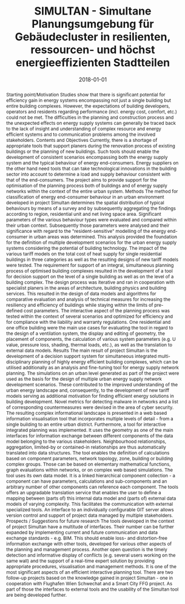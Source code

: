 ---
abstract: Starting point/Motivation Studies show that there is significant potential
  for efficiency gain in energy systems encompassing not just a single building but
  entire building complexes. However, the expectations of building developers, operators
  and residents regarding performance (incl. energy cost, comfort, etc.) could not
  be met. The difficulties in the planning and construction process and the unexpected
  effects on energy supply systems can generally be traced back to the lack of insight
  and understanding of complex resource and energy efficient systems and to communication
  problems among the involved stakeholders. Contents and Objectives Currently, there
  is a shortage of appropriate tools that support planers during the renovation process
  of existing buildings or the planning of new buildings. Such tools should enable
  the development of consistent scenarios encompassing both the energy supply system
  and the typical behaviour of energy end-consumers. Energy suppliers on the other
  hand need tools that can take technological innovations in the building sector into
  account to determine a load and supply behaviour consistent with that of the end-consumers.
  The project aims to provide support for the optimisation of the planning process
  both of buildings and of energy supply networks within the context of the entire
  urban system. Methods The method for classification of energy end-consumer behaviour
  in an urban environment developed in project Simultan determines the spatial distribution
  of typical behaviours by means of a survey and by subsequently aggregating the findings
  according to region, residential unit and net living space area. Significant parameters
  of the various behaviour types were evaluated and compared within their urban context.
  Subsequently those parameters were analysed and their significance with regard to
  the "resident-sensitive" modelling of the energy end-consumer in urban areas was
  determined. This analysis provided the foundation for the definition of multiple
  development scenarios for the urban energy supply systems considering the potential
  of building technology. The impact of the various tariff models on the total cost
  of heat supply for single residential buildings in three categories as well as the
  resulting designs of new tariff models were tested. The requirement for support
  of an integral, simultaneous planning process of optimised building complexes resulted
  in the development of a tool for decision support on the level of a single building
  as well as on the level of a building complex. The design process was iterative
  and ran in cooperation with specialist planers in the areas of architecture, building
  physics and building services. This resulted in the design of data models and algorithms
  for comparative evaluation and analysis of technical measures for increasing the
  resiliency and efficiency of buildings while staying within the limits of pre-defined
  cost parameters. The interactive aspect of the planning process was tested within
  the context of several scenarios and optimized for efficiency and for compliance
  with the liability and warranty regulations.  One residential and one office building
  were the main use cases for evaluating the tool in regard to the design of a ventilation
  system, the display and editing of geometry, the placement of components, the calculation
  of various system parameters (e.g. U value, pressure loss, shading, thermal loads,
  etc.), as well as the translation to external data models. Results The main result
  of project Simultan is the development of a decision support system for simultaneous
  integrated multi-disciplinary planning of highly energy efficient building complexes,
  which can be utilised additionally as an analysis and fine-tuning tool for energy
  supply network planning. The simulations on an urban level generated as part of
  the project were used as the basis for the design of multiple urban energy supply
  network development scenarios. These contributed to the improved understanding of
  the urban energy landscape and, consequently, to the development of new tariff models
  serving as additional motivation for finding efficient energy solutions in building
  development. Novel metrics for detecting malware in networks and a list of corresponding
  countermeasures were devised in the area of cyber security. The resulting complex
  informational landscape is presented in a web based information visualisation tool
  that incorporates multiple levels of detail - from a single building to an entire
  urban district. Furthermore, a tool for interactive integrated planning was implemented.
  It uses the geometry as one of the main interfaces for information exchange between
  different components of the data model belonging to the various stakeholders. Neighbourhood
  relationships, aggregation, limited-by or contained-in relationships are thus automatically
  translated into data structures. The tool enables the definition of calculations
  based on component parameters, network topology, zone, building or building complex
  groups. Those can be based on elementary mathematical functions, graph evaluations
  within networks, or on complex web based simulations. The tool uses its own data
  model. It is a linked hierarchical component collection - a component can have parameters,
  calculations and sub-components and an arbitrary number of other components can
  reference each component. The tools offers an upgradable translation service that
  enables the user to define a mapping between (parts of) this internal data model
  and (parts of) external data models of varying complexity. This facilitates the
  communication with external specialized tools. An interface to an individually configurable
  GIT server allows version control and support of project data managed by multiple
  stakeholders. Prospects / Suggestions for future research The tools developed in
  the context of project Simultan have a multitude of interfaces. Their number can
  be further expanded by implementing current and future communication and data exchange
  standards - e.g. BIM. This should enable loss- and distortion-free information exchange
  with other tools, developed for various other aspects of the planning and management
  process. Another open question is the timely detection and informative display of
  conflicts (e.g. several users working on the same wall) and the support of a real-time
  expert solution by providing appropriate procedures, visualisation and management
  methods. It is one of the most significant aspects of an efficient interactive planning
  tool.  There are two follow-up projects based on the knowledge gained in project
  Simultan - one in cooperation with Flughafen Wien Schwechat and a Smart City FFG
  project. As part of those the interfaces to external tools and the usability of
  the Simultan tool are being developed further.
authors:
- Thomas Bednar
- Dominik Bothe
- Julia Forster
- Sara Fritz
- Matthias Gladt
- Christoph Handler
- Nadine Haufe
- Martin Hollaus
- Thomas Kaufmann
- Stefan Jambrich
- Lukas Kranzl
- Galina Paskaleva
- Nikolaus Rab
- Johannes M. Schleicher
- Klemens Schlögl
- Helmut Schöberl
- Christian Steininger
- Sabine Wolny
- Manuel Ziegler
date: '2018-01-01'
featured: false
links:
- name: Publik
  url: https://publik.tuwien.ac.at/showentry.php?ID=274755&lang=1
publication_types:
- '4'
publishDate: '2018-01-01'
title: SIMULTAN - Simultane Planungsumgebung für Gebäudecluster in resilienten, ressourcen-
  und höchst energieeffizienten Stadtteilen
url_pdf: ''
---
